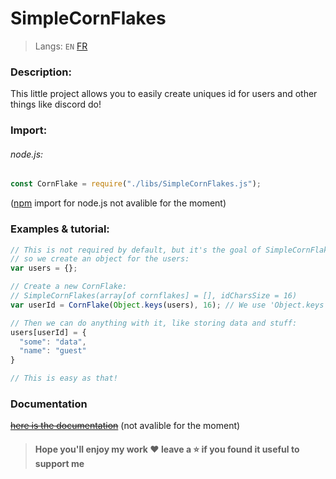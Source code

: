 # SimpleCornFlakes
> Langs: `EN` [FR](README_FR.md)
### Description:
This little project allows you to easily create uniques id for users and other things like discord do!

### Import:
###### node.js:
```javascript
const CornFlake = require("./libs/SimpleCornFlakes.js");
```
([npm](https://www.npmjs.com/) import for node.js not avalible for the moment)

### Examples & tutorial:
```javascript
// This is not required by default, but it's the goal of SimpleCornFlakes to create unique Ids for each users,
// so we create an object for the users:
var users = {};

// Create a new CornFlake:
// SimpleCornFlakes(array[of cornflakes] = [], idCharsSize = 16)
var userId = CornFlake(Object.keys(users), 16); // We use 'Object.keys' to create an array from an object

// Then we can do anything with it, like storing data and stuff:
users[userId] = {
  "some": "data",
  "name": "guest"
}

// This is easy as that!
```

### Documentation
~~[here is the documentation](https://github.com/Loxoz/SimpleCornFlakes/wiki)~~ (not avalible for the moment)

> #### Hope you'll enjoy my work ❤️ leave a ⭐️ if you found it useful to support me
